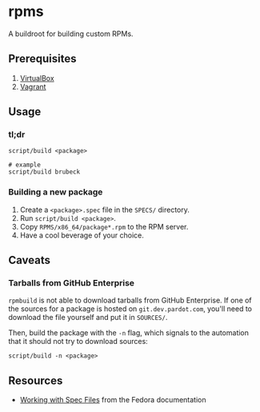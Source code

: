 # rpms

A buildroot for building custom RPMs.

## Prerequisites

1. [VirtualBox](https://www.virtualbox.org/wiki/Downloads)
1. [Vagrant](https://www.vagrantup.com/downloads.html)

## Usage

### tl;dr

```
script/build <package>

# example
script/build brubeck
```

### Building a new package

1. Create a `<package>.spec` file in the `SPECS/` directory.
1. Run `script/build <package>`.
1. Copy `RPMS/x86_64/package*.rpm` to the RPM server.
1. Have a cool beverage of your choice.

## Caveats

### Tarballs from GitHub Enterprise

`rpmbuild` is not able to download tarballs from GitHub Enterprise. If one of the sources for a package is hosted on `git.dev.pardot.com`, you'll need to download the file yourself and put it in `SOURCES/`.

Then, build the package with the `-n` flag, which signals to the automation that it should not try to download sources:

```
script/build -n <package>
```

## Resources

* [Working with Spec Files](https://docs.fedoraproject.org/en-US/Fedora_Draft_Documentation/0.1/html/RPM_Guide/ch-specfiles.html) from the Fedora documentation
